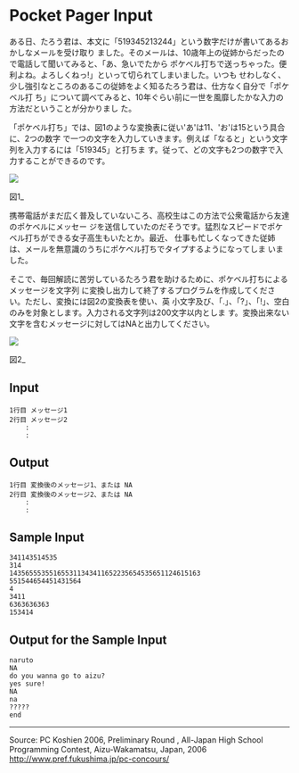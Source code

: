 # Pocket Pager Input

ある日、たろう君は、本文に「519345213244」という数字だけが書いてあるおかしなメールを受け取り ました。そのメールは、10歳年上の従姉からだったので電話して聞いてみると、「あ、急いでたから ポケベル打ちで送っちゃった。便利よね。よろしくねっ!」といって切られてしまいました。いつも せわしなく、少し強引なところのあるこの従姉をよく知るたろう君は、仕方なく自分で「ポケベル打 ち」について調べてみると、10年ぐらい前に一世を風靡したかな入力の方法だということが分かりまし た。

「ポケベル打ち」では、図1のような変換表に従い'あ'は11、'お'は15という具合に、2つの数字 で一つの文字を入力していきます。例えば「なると」という文字列を入力するには「519345」と打ちま す。従って、どの文字も2つの数字で入力することができるのです。

![][1]

図1_

携帯電話がまだ広く普及していないころ、高校生はこの方法で公衆電話から友達のポケベルにメッセー ジを送信していたのだそうです。猛烈なスピードでポケベル打ちができる女子高生もいたとか。最近、 仕事も忙しくなってきた従姉は、メールを無意識のうちにポケベル打ちでタイプするようになってしま いました。

そこで、毎回解読に苦労しているたろう君を助けるために、ポケベル打ちによるメッセージを文字列 に変換し出力して終了するプログラムを作成してください。ただし、変換には図2の変換表を使い、英 小文字及び、「.」、「?」、「!」、空白のみを対象とします。入力される文字列は200文字以内としま す。変換出来ない文字を含むメッセージに対してはNAと出力してください。

![][2]

図2_

## Input

    1行目 メッセージ1
    2行目 メッセージ2
        :
        :

## Output

    1行目 変換後のメッセージ1、または NA
    2行目 変換後のメッセージ2、または NA
        :
        :

## Sample Input

    341143514535
    314
    143565553551655311343411652235654535651124615163
    551544654451431564
    4
    3411
    6363636363
    153414

## Output for the Sample Input

    naruto
    NA
    do you wanna go to aizu?
    yes sure!
    NA
    na
    ?????
    end

* * *

Source: PC Koshien 2006, Preliminary Round , All-Japan High School Programming Contest, Aizu-Wakamatsu, Japan, 2006   
<http://www.pref.fukushima.jp/pc-concours/>

[1]: IMAGE1/pocketPager1.gif
[2]: IMAGE1/pocketPager2.gif
